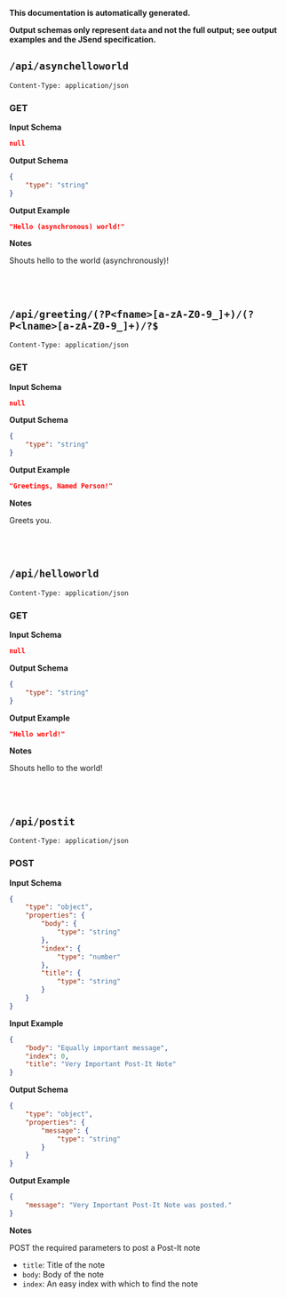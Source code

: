 **This documentation is automatically generated.**

**Output schemas only represent `data` and not the full output; see output examples and the JSend specification.**

## `/api/asynchelloworld`

    Content-Type: application/json

### GET
**Input Schema**
```json
null
```

**Output Schema**
```json
{
    "type": "string"
}
```

**Output Example**
```json
"Hello (asynchronous) world!"
```


**Notes**

Shouts hello to the world (asynchronously)!



<br>
<br>

## `/api/greeting/(?P<fname>[a-zA-Z0-9_]+)/(?P<lname>[a-zA-Z0-9_]+)/?$`

    Content-Type: application/json

### GET
**Input Schema**
```json
null
```

**Output Schema**
```json
{
    "type": "string"
}
```

**Output Example**
```json
"Greetings, Named Person!"
```


**Notes**

Greets you.



<br>
<br>

## `/api/helloworld`

    Content-Type: application/json

### GET
**Input Schema**
```json
null
```

**Output Schema**
```json
{
    "type": "string"
}
```

**Output Example**
```json
"Hello world!"
```


**Notes**

Shouts hello to the world!



<br>
<br>

## `/api/postit`

    Content-Type: application/json

### POST
**Input Schema**
```json
{
    "type": "object", 
    "properties": {
        "body": {
            "type": "string"
        }, 
        "index": {
            "type": "number"
        }, 
        "title": {
            "type": "string"
        }
    }
}
```

**Input Example**
```json
{
    "body": "Equally important message", 
    "index": 0, 
    "title": "Very Important Post-It Note"
}
```

**Output Schema**
```json
{
    "type": "object", 
    "properties": {
        "message": {
            "type": "string"
        }
    }
}
```

**Output Example**
```json
{
    "message": "Very Important Post-It Note was posted."
}
```


**Notes**


POST the required parameters to post a Post-It note

* `title`: Title of the note
* `body`: Body of the note
* `index`: An easy index with which to find the note



